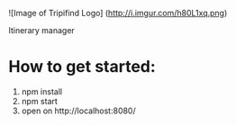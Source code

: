 ![Image of Tripifind Logo]
(http://i.imgur.com/h80L1xq.png)

Itinerary manager

# How to get started:

1. npm install
2. npm start
3. open on http://localhost:8080/